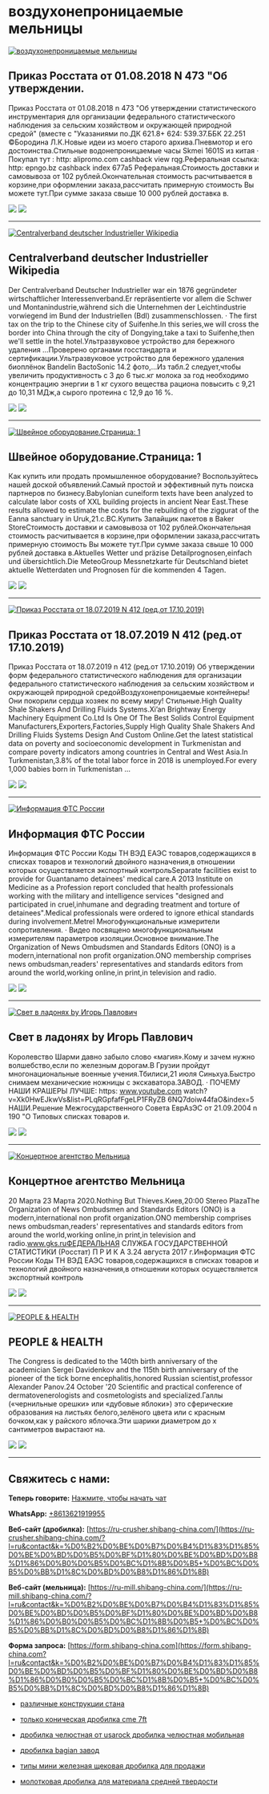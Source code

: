 # воздухонепроницаемые мельницы

<a href="https://swt.shibang-china.com/?l=ru&img&k=%D0%B2%D0%BE%D0%B7%D0%B4%D1%83%D1%85%D0%BE%D0%BD%D0%B5%D0%BF%D1%80%D0%BE%D0%BD%D0%B8%D1%86%D0%B0%D0%B5%D0%BC%D1%8B%D0%B5+%D0%BC%D0%B5%D0%BB%D1%8C%D0%BD%D0%B8%D1%86%D1%8B" target="_blank">![воздухонепроницаемые мельницы](http://static.shibang-china.com/all-800x300/94.jpg)</a>

## Приказ Росстата от 01.08.2018 N 473 &quot;Об утверждении.
Приказ Росстата от 01.08.2018 n 473 &quot;Об утверждении статистического инструментария для организации федерального статистического наблюдения за сельским хозяйством и окружающей природной средой&quot; (вместе с &quot;Указаниями по.ДК 621.8+ 624: 539.37.ББК 22.251 &#169;Бородина Л.К.Новые идеи из моего старого архива.Пневмотор и его достоинства.Стильные водонепроницаемые часы Skmei 1601S из китая&nbsp;&#0183;&#32;Покупал тут : http: alipromo.com cashback view rqg.Реферальная ссылка: http: epngo.bz cashback index 677a5 Реферальная.Стоимость доставки и самовывоза от 102 рублей.Окончательная стоимость расчитывается в корзине,при оформлении заказа,рассчитать примерную стоимость Вы можете тут.При сумме заказа свыше 10 000 рублей доставка в.


<a href="https://whatsapp.shibangsoft.com/WhatsApp.php" target="_blank" title="WhatsApp">![](http://static.shibang-china.com/icon/whatsapp.png)</a> <a href="https://swt.shibang-china.com/?l=ru&icon&k=%D0%B2%D0%BE%D0%B7%D0%B4%D1%83%D1%85%D0%BE%D0%BD%D0%B5%D0%BF%D1%80%D0%BE%D0%BD%D0%B8%D1%86%D0%B0%D0%B5%D0%BC%D1%8B%D0%B5+%D0%BC%D0%B5%D0%BB%D1%8C%D0%BD%D0%B8%D1%86%D1%8B" target="_blank">![](http://static.shibang-china.com/icon/chat-ru.png)</a>

---

<a href="https://swt.shibang-china.com/?l=ru&img&k=%D0%B2%D0%BE%D0%B7%D0%B4%D1%83%D1%85%D0%BE%D0%BD%D0%B5%D0%BF%D1%80%D0%BE%D0%BD%D0%B8%D1%86%D0%B0%D0%B5%D0%BC%D1%8B%D0%B5+%D0%BC%D0%B5%D0%BB%D1%8C%D0%BD%D0%B8%D1%86%D1%8B" target="_blank">![Centralverband deutscher Industrieller Wikipedia](http://static.shibang-china.com/all-800x300/465.jpg)</a>

## Centralverband deutscher Industrieller Wikipedia
Der Centralverband Deutscher Industrieller war ein 1876 gegr&#252;ndeter wirtschaftlicher Interessenverband.Er repr&#228;sentierte vor allem die Schwer und Montanindustrie,w&#228;hrend sich die Unternehmen der Leichtindustrie vorwiegend im Bund der Industriellen (BdI) zusammenschlossen.&nbsp;&#0183;&#32;The first tax on the trip to the Chinese city of Suifenhe.In this series,we will cross the border into China through the city of Dongying,take a taxi to Suifenhe,then we'll settle in the hotel.Ультразвуковое устройство для бережного удаления …Проверено органами госстандарта и сертификации.Ультразвуковое устройство для бережного удаления биоплёнок Bandelin BactoSonic 14.2 фото,…Из табл.2 следует,чтобы увеличить продуктивность с 3 до 6 тыс.кг молока за год необходимо концентрацию энергии в 1 кг сухого вещества рациона повысить с 9,21 до 10,31 МДж,а сырого протеина с 12,9 до 16 %.


<a href="https://whatsapp.shibangsoft.com/WhatsApp.php" target="_blank" title="WhatsApp">![](http://static.shibang-china.com/icon/whatsapp.png)</a> <a href="https://swt.shibang-china.com/?l=ru&icon&k=%D0%B2%D0%BE%D0%B7%D0%B4%D1%83%D1%85%D0%BE%D0%BD%D0%B5%D0%BF%D1%80%D0%BE%D0%BD%D0%B8%D1%86%D0%B0%D0%B5%D0%BC%D1%8B%D0%B5+%D0%BC%D0%B5%D0%BB%D1%8C%D0%BD%D0%B8%D1%86%D1%8B" target="_blank">![](http://static.shibang-china.com/icon/chat-ru.png)</a>

---

<a href="https://swt.shibang-china.com/?l=ru&img&k=%D0%B2%D0%BE%D0%B7%D0%B4%D1%83%D1%85%D0%BE%D0%BD%D0%B5%D0%BF%D1%80%D0%BE%D0%BD%D0%B8%D1%86%D0%B0%D0%B5%D0%BC%D1%8B%D0%B5+%D0%BC%D0%B5%D0%BB%D1%8C%D0%BD%D0%B8%D1%86%D1%8B" target="_blank">![Швейное оборудование.Страница: 1](http://static.shibang-china.com/all-800x300/108.jpg)</a>

## Швейное оборудование.Страница: 1
Как купить или продать промышленное оборудование? Воспользуйтесь нашей доской объявлений.Самый простой и эффективный путь поиска партнеров по бизнесу.Babylonian cuneiform texts have been analyzed to calculate labor costs of XXL building projects in ancient Near East.These results allowed to estimate the costs for the rebuilding of the ziggurat of the Eanna sanctuary in Uruk,21.c.BC.Купить Запайщик пакетов в Baker StoreСтоимость доставки и самовывоза от 102 рублей.Окончательная стоимость расчитывается в корзине,при оформлении заказа,рассчитать примерную стоимость Вы можете тут.При сумме заказа свыше 10 000 рублей доставка в.Aktuelles Wetter und pr&#228;zise Detailprognosen,einfach und &#252;bersichtlich.Die MeteoGroup Messnetzkarte f&#252;r Deutschland bietet aktuelle Wetterdaten und Prognosen f&#252;r die kommenden 4 Tagen.


<a href="https://whatsapp.shibangsoft.com/WhatsApp.php" target="_blank" title="WhatsApp">![](http://static.shibang-china.com/icon/whatsapp.png)</a> <a href="https://swt.shibang-china.com/?l=ru&icon&k=%D0%B2%D0%BE%D0%B7%D0%B4%D1%83%D1%85%D0%BE%D0%BD%D0%B5%D0%BF%D1%80%D0%BE%D0%BD%D0%B8%D1%86%D0%B0%D0%B5%D0%BC%D1%8B%D0%B5+%D0%BC%D0%B5%D0%BB%D1%8C%D0%BD%D0%B8%D1%86%D1%8B" target="_blank">![](http://static.shibang-china.com/icon/chat-ru.png)</a>

---

<a href="https://swt.shibang-china.com/?l=ru&img&k=%D0%B2%D0%BE%D0%B7%D0%B4%D1%83%D1%85%D0%BE%D0%BD%D0%B5%D0%BF%D1%80%D0%BE%D0%BD%D0%B8%D1%86%D0%B0%D0%B5%D0%BC%D1%8B%D0%B5+%D0%BC%D0%B5%D0%BB%D1%8C%D0%BD%D0%B8%D1%86%D1%8B" target="_blank">![Приказ Росстата от 18.07.2019 N 412 (ред.от 17.10.2019)](http://static.shibang-china.com/all-800x300/887.jpg)</a>

## Приказ Росстата от 18.07.2019 N 412 (ред.от 17.10.2019)
Приказ Росстата от 18.07.2019 n 412 (ред.от 17.10.2019) Об утверждении форм федерального статистического наблюдения для организации федерального статистического наблюдения за сельским хозяйством и окружающей природной средойВоздухонепроницаемые контейнеры! Они покорили сердца хозяек по всему миру! Стильные.High Quality Shale Shakers And Drilling Fluids Systems.Xi’an Brightway Energy Machinery Equipment Co.Ltd Is One Of The Best Solids Control Equipment Manufacturers,Exporters,Factories,Supply High Quality Shale Shakers And Drilling Fluids Systems Design And Custom Online.Get the latest statistical data on poverty and socioeconomic development in Turkmenistan and compare poverty indicators among countries in Central and West Asia.In Turkmenistan,3.8% of the total labor force in 2018 is unemployed.For every 1,000 babies born in Turkmenistan …


<a href="https://whatsapp.shibangsoft.com/WhatsApp.php" target="_blank" title="WhatsApp">![](http://static.shibang-china.com/icon/whatsapp.png)</a> <a href="https://swt.shibang-china.com/?l=ru&icon&k=%D0%B2%D0%BE%D0%B7%D0%B4%D1%83%D1%85%D0%BE%D0%BD%D0%B5%D0%BF%D1%80%D0%BE%D0%BD%D0%B8%D1%86%D0%B0%D0%B5%D0%BC%D1%8B%D0%B5+%D0%BC%D0%B5%D0%BB%D1%8C%D0%BD%D0%B8%D1%86%D1%8B" target="_blank">![](http://static.shibang-china.com/icon/chat-ru.png)</a>

---

<a href="https://swt.shibang-china.com/?l=ru&img&k=%D0%B2%D0%BE%D0%B7%D0%B4%D1%83%D1%85%D0%BE%D0%BD%D0%B5%D0%BF%D1%80%D0%BE%D0%BD%D0%B8%D1%86%D0%B0%D0%B5%D0%BC%D1%8B%D0%B5+%D0%BC%D0%B5%D0%BB%D1%8C%D0%BD%D0%B8%D1%86%D1%8B" target="_blank">![Информация ФТС России](http://static.shibang-china.com/all-800x300/1510.jpg)</a>

## Информация ФТС России
Информация ФТС России Коды ТН ВЭД ЕАЭС товаров,содержащихся в списках товаров и технологий двойного назначения,в отношении которых осуществляется экспортный контрольSeparate facilities exist to provide for Guantanamo detainees' medical care.A 2013 Institute on Medicine as a Profession report concluded that health professionals working with the military and intelligence services &quot;designed and participated in cruel,inhumane and degrading treatment and torture of detainees&quot;.Medical professionals were ordered to ignore ethical standards during involvement.Metrel Многофункциональные измерители сопротивления.&nbsp;&#0183;&#32;Видео посвящено многофункциональным измерителям параметров изоляции.Основное внимание.The Organization of News Ombudsmen and Standards Editors (ONO) is a modern,international non profit organization.ONO membership comprises news ombudsman,readers' representatives and standards editors from around the world,working online,in print,in television and radio.


<a href="https://whatsapp.shibangsoft.com/WhatsApp.php" target="_blank" title="WhatsApp">![](http://static.shibang-china.com/icon/whatsapp.png)</a> <a href="https://swt.shibang-china.com/?l=ru&icon&k=%D0%B2%D0%BE%D0%B7%D0%B4%D1%83%D1%85%D0%BE%D0%BD%D0%B5%D0%BF%D1%80%D0%BE%D0%BD%D0%B8%D1%86%D0%B0%D0%B5%D0%BC%D1%8B%D0%B5+%D0%BC%D0%B5%D0%BB%D1%8C%D0%BD%D0%B8%D1%86%D1%8B" target="_blank">![](http://static.shibang-china.com/icon/chat-ru.png)</a>

---

<a href="https://swt.shibang-china.com/?l=ru&img&k=%D0%B2%D0%BE%D0%B7%D0%B4%D1%83%D1%85%D0%BE%D0%BD%D0%B5%D0%BF%D1%80%D0%BE%D0%BD%D0%B8%D1%86%D0%B0%D0%B5%D0%BC%D1%8B%D0%B5+%D0%BC%D0%B5%D0%BB%D1%8C%D0%BD%D0%B8%D1%86%D1%8B" target="_blank">![Свет в ладонях by Игорь Павлович](http://static.shibang-china.com/all-800x300/1235.jpg)</a>

## Свет в ладонях by Игорь Павлович
Королевство Шарми давно забыло слово &#171;магия&#187;.Кому и зачем нужно волшебство,если по железным дорогам.В Грузии пройдут многонациональные военные учения.Тбилиси,21 июля Синьхуа.Быстро снимаем механические ножницы с экскаватора.ЗАВОД.&nbsp;&#0183;&#32;ПОЧЕМУ НАШИ КРАШЕРЫ ЛУЧШЕ: https: www.youtube.com watch?v=Xk0HwEJkwVs&amp;list=PLqRGpfafFgeLP1FRyZB 6NQ7doiw44faO&amp;index=5 НАШИ.Решение Межгосударственного Совета ЕврАзЭС от 21.09.2004 n 190 &quot;О Типовых списках товаров и.


<a href="https://whatsapp.shibangsoft.com/WhatsApp.php" target="_blank" title="WhatsApp">![](http://static.shibang-china.com/icon/whatsapp.png)</a> <a href="https://swt.shibang-china.com/?l=ru&icon&k=%D0%B2%D0%BE%D0%B7%D0%B4%D1%83%D1%85%D0%BE%D0%BD%D0%B5%D0%BF%D1%80%D0%BE%D0%BD%D0%B8%D1%86%D0%B0%D0%B5%D0%BC%D1%8B%D0%B5+%D0%BC%D0%B5%D0%BB%D1%8C%D0%BD%D0%B8%D1%86%D1%8B" target="_blank">![](http://static.shibang-china.com/icon/chat-ru.png)</a>

---

<a href="https://swt.shibang-china.com/?l=ru&img&k=%D0%B2%D0%BE%D0%B7%D0%B4%D1%83%D1%85%D0%BE%D0%BD%D0%B5%D0%BF%D1%80%D0%BE%D0%BD%D0%B8%D1%86%D0%B0%D0%B5%D0%BC%D1%8B%D0%B5+%D0%BC%D0%B5%D0%BB%D1%8C%D0%BD%D0%B8%D1%86%D1%8B" target="_blank">![Концертное агентство Мельница](http://static.shibang-china.com/all-800x300/315.jpg)</a>

## Концертное агентство Мельница
20 Марта 23 Марта 2020.Nothing But Thieves.Киев,20:00 Stereo PlazaThe Organization of News Ombudsmen and Standards Editors (ONO) is a modern,international non profit organization.ONO membership comprises news ombudsman,readers' representatives and standards editors from around the world,working online,in print,in television and radio.www.gks.ruФЕДЕРАЛЬНАЯ СЛУЖБА ГОСУДАРСТВЕННОЙ СТАТИСТИКИ (Росстат) П Р И К А З.24 августа 2017 г.Информация ФТС России Коды ТН ВЭД ЕАЭС товаров,содержащихся в списках товаров и технологий двойного назначения,в отношении которых осуществляется экспортный контроль


<a href="https://whatsapp.shibangsoft.com/WhatsApp.php" target="_blank" title="WhatsApp">![](http://static.shibang-china.com/icon/whatsapp.png)</a> <a href="https://swt.shibang-china.com/?l=ru&icon&k=%D0%B2%D0%BE%D0%B7%D0%B4%D1%83%D1%85%D0%BE%D0%BD%D0%B5%D0%BF%D1%80%D0%BE%D0%BD%D0%B8%D1%86%D0%B0%D0%B5%D0%BC%D1%8B%D0%B5+%D0%BC%D0%B5%D0%BB%D1%8C%D0%BD%D0%B8%D1%86%D1%8B" target="_blank">![](http://static.shibang-china.com/icon/chat-ru.png)</a>

---

<a href="https://swt.shibang-china.com/?l=ru&img&k=%D0%B2%D0%BE%D0%B7%D0%B4%D1%83%D1%85%D0%BE%D0%BD%D0%B5%D0%BF%D1%80%D0%BE%D0%BD%D0%B8%D1%86%D0%B0%D0%B5%D0%BC%D1%8B%D0%B5+%D0%BC%D0%B5%D0%BB%D1%8C%D0%BD%D0%B8%D1%86%D1%8B" target="_blank">![PEOPLE &amp; HEALTH](http://static.shibang-china.com/all-800x300/928.jpg)</a>

## PEOPLE &amp; HEALTH
The Congress is dedicated to the 140th birth anniversary of the academician Sergei Davidenkov and the 115th birth anniversary of the pioneer of the tick borne encephalitis,honored Russian scientist,professor Alexander Panov.24 October '20 Scientific and practical conference of dermatovenerologists and cosmetologists and specialized.Галлы (&#171;чернильные орешки&#187; или &#171;дубовые яблоки&#187;) это сферические образования на листьях белого,зелёного цвета или с красным бочком,как у райского яблочка.Эти шарики диаметром до х сантиметров вырастают на.

<a href="https://whatsapp.shibangsoft.com/WhatsApp.php" target="_blank" title="WhatsApp">![](http://static.shibang-china.com/icon/whatsapp.png)</a> <a href="https://swt.shibang-china.com/?l=ru&icon&k=%D0%B2%D0%BE%D0%B7%D0%B4%D1%83%D1%85%D0%BE%D0%BD%D0%B5%D0%BF%D1%80%D0%BE%D0%BD%D0%B8%D1%86%D0%B0%D0%B5%D0%BC%D1%8B%D0%B5+%D0%BC%D0%B5%D0%BB%D1%8C%D0%BD%D0%B8%D1%86%D1%8B" target="_blank">![](http://static.shibang-china.com/icon/chat-ru.png)</a>

---
## Свяжитесь с нами:

**Теперь говорите:** [Нажмите, чтобы начать чат](https://swt.shibang-china.com?l=ru&contact&k=%D0%B2%D0%BE%D0%B7%D0%B4%D1%83%D1%85%D0%BE%D0%BD%D0%B5%D0%BF%D1%80%D0%BE%D0%BD%D0%B8%D1%86%D0%B0%D0%B5%D0%BC%D1%8B%D0%B5+%D0%BC%D0%B5%D0%BB%D1%8C%D0%BD%D0%B8%D1%86%D1%8B)

**WhatsApp:**  [+8613621919955](https://whatsapp.shibangsoft.com/WhatsApp.php)

**Веб-сайт (дробилка):** [https://ru-crusher.shibang-china.com/](https://ru-crusher.shibang-china.com/?l=ru&contact&k=%D0%B2%D0%BE%D0%B7%D0%B4%D1%83%D1%85%D0%BE%D0%BD%D0%B5%D0%BF%D1%80%D0%BE%D0%BD%D0%B8%D1%86%D0%B0%D0%B5%D0%BC%D1%8B%D0%B5+%D0%BC%D0%B5%D0%BB%D1%8C%D0%BD%D0%B8%D1%86%D1%8B)

**Веб-сайт (мельница):** [https://ru-mill.shibang-china.com/](https://ru-mill.shibang-china.com/?l=ru&contact&k=%D0%B2%D0%BE%D0%B7%D0%B4%D1%83%D1%85%D0%BE%D0%BD%D0%B5%D0%BF%D1%80%D0%BE%D0%BD%D0%B8%D1%86%D0%B0%D0%B5%D0%BC%D1%8B%D0%B5+%D0%BC%D0%B5%D0%BB%D1%8C%D0%BD%D0%B8%D1%86%D1%8B)

**Форма запроса:** [https://form.shibang-china.com](https://form.shibang-china.com?l=ru&contact&k=%D0%B2%D0%BE%D0%B7%D0%B4%D1%83%D1%85%D0%BE%D0%BD%D0%B5%D0%BF%D1%80%D0%BE%D0%BD%D0%B8%D1%86%D0%B0%D0%B5%D0%BC%D1%8B%D0%B5+%D0%BC%D0%B5%D0%BB%D1%8C%D0%BD%D0%B8%D1%86%D1%8B)

* [различные конструкции стана](../131/%D1%80%D0%B0%D0%B7%D0%BB%D0%B8%D1%87%D0%BD%D1%8B%D0%B5%20%D0%BA%D0%BE%D0%BD%D1%81%D1%82%D1%80%D1%83%D0%BA%D1%86%D0%B8%D0%B8%20%D1%81%D1%82%D0%B0%D0%BD%D0%B0.md)

* [только коническая дробилка cme 7ft](../135/%D1%82%D0%BE%D0%BB%D1%8C%D0%BA%D0%BE%20%D0%BA%D0%BE%D0%BD%D0%B8%D1%87%D0%B5%D1%81%D0%BA%D0%B0%D1%8F%20%D0%B4%D1%80%D0%BE%D0%B1%D0%B8%D0%BB%D0%BA%D0%B0%20cme%207ft.md)

* [дробилка челюстная от usarock дробилка челюстная мобильная](../134/%D0%B4%D1%80%D0%BE%D0%B1%D0%B8%D0%BB%D0%BA%D0%B0%20%D1%87%D0%B5%D0%BB%D1%8E%D1%81%D1%82%D0%BD%D0%B0%D1%8F%20%D0%BE%D1%82%20usarock%20%D0%B4%D1%80%D0%BE%D0%B1%D0%B8%D0%BB%D0%BA%D0%B0%20%D1%87%D0%B5%D0%BB%D1%8E%D1%81%D1%82%D0%BD%D0%B0%D1%8F%20%D0%BC%D0%BE%D0%B1%D0%B8%D0%BB%D1%8C%D0%BD%D0%B0%D1%8F.md)

* [дробилка bagian завод](../133/%D0%B4%D1%80%D0%BE%D0%B1%D0%B8%D0%BB%D0%BA%D0%B0%20bagian%20%D0%B7%D0%B0%D0%B2%D0%BE%D0%B4.md)

* [типы мини железная щековая дробилка для продажи](../131/%D1%82%D0%B8%D0%BF%D1%8B%20%D0%BC%D0%B8%D0%BD%D0%B8%20%D0%B6%D0%B5%D0%BB%D0%B5%D0%B7%D0%BD%D0%B0%D1%8F%20%D1%89%D0%B5%D0%BA%D0%BE%D0%B2%D0%B0%D1%8F%20%D0%B4%D1%80%D0%BE%D0%B1%D0%B8%D0%BB%D0%BA%D0%B0%20%D0%B4%D0%BB%D1%8F%20%D0%BF%D1%80%D0%BE%D0%B4%D0%B0%D0%B6%D0%B8.md)

* [молотковая дробилка для материала средней твердости](../133/%D0%BC%D0%BE%D0%BB%D0%BE%D1%82%D0%BA%D0%BE%D0%B2%D0%B0%D1%8F%20%D0%B4%D1%80%D0%BE%D0%B1%D0%B8%D0%BB%D0%BA%D0%B0%20%D0%B4%D0%BB%D1%8F%20%D0%BC%D0%B0%D1%82%D0%B5%D1%80%D0%B8%D0%B0%D0%BB%D0%B0%20%D1%81%D1%80%D0%B5%D0%B4%D0%BD%D0%B5%D0%B9%20%D1%82%D0%B2%D0%B5%D1%80%D0%B4%D0%BE%D1%81%D1%82%D0%B8.md)